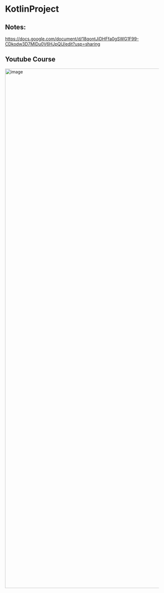 # KotlinProject


## Notes:
https://docs.google.com/document/d/18qontJiDHFfa0gSWG1F99-CDkodw3D7MIDu0V6HJpQU/edit?usp=sharing


## Youtube Course

<img width="1699" alt="image" src="https://github.com/michellpine/KotlinProject/assets/7317404/465847bc-a9fe-42c2-9077-5278d0b04fac">
